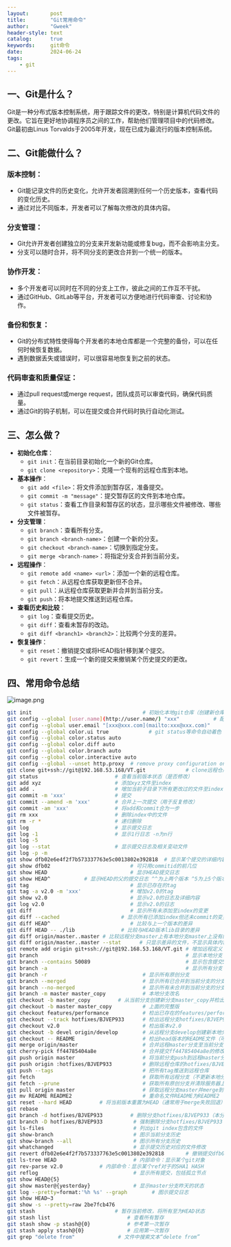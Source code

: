 ```yaml
---
layout:       post
title:        "Git常用命令"
author:       "Gweek"
header-style: text
catalog:      true
keywords:     git命令
date:         2024-06-24
tags:
    - git   
---
```



## 一、Git是什么？

Git是一种分布式版本控制系统，用于跟踪文件的更改，特别是计算机代码文件的更改。它旨在更好地协调程序员之间的工作，帮助他们管理项目中的代码修改。Git最初由Linus Torvalds于2005年开发，现在已成为最流行的版本控制系统。

## 二、Git能做什么？

### **版本控制**：

- Git能记录文件的历史变化，允许开发者回溯到任何一个历史版本，查看代码的变化历史。
- 通过对比不同版本，开发者可以了解每次修改的具体内容。

### **分支管理**：

- Git允许开发者创建独立的分支来开发新功能或修复bug，而不会影响主分支。
- 分支可以随时合并，将不同分支的更改合并到一个统一的版本。

### **协作开发**：

- 多个开发者可以同时在不同的分支上工作，彼此之间的工作互不干扰。
- 通过GitHub、GitLab等平台，开发者可以方便地进行代码审查、讨论和协作。

### **备份和恢复**：

- Git的分布式特性使得每个开发者的本地仓库都是一个完整的备份，可以在任何时候恢复数据。
- 遇到数据丢失或错误时，可以很容易地恢复到之前的状态。

### **代码审查和质量保证**：

- 通过pull request或merge request，团队成员可以审查代码，确保代码质量。
- 通过Git的钩子机制，可以在提交或合并代码时执行自动化测试。

## 三、怎么做？

- **初始化仓库**：
    - `git init`：在当前目录初始化一个新的Git仓库。
    - `git clone <repository>`：克隆一个现有的远程仓库到本地。
- **基本操作**：
    - `git add <file>`：将文件添加到暂存区，准备提交。
    - `git commit -m "message"`：提交暂存区的文件到本地仓库。
    - `git status`：查看工作目录和暂存区的状态，显示哪些文件被修改、哪些文件被暂存。
- **分支管理**：
    - `git branch`：查看所有分支。
    - `git branch <branch-name>`：创建一个新的分支。
    - `git checkout <branch-name>`：切换到指定分支。
    - `git merge <branch-name>`：将指定分支合并到当前分支。
- **远程操作**：
    - `git remote add <name> <url>`：添加一个新的远程仓库。
    - `git fetch`：从远程仓库获取更新但不合并。
    - `git pull`：从远程仓库获取更新并合并到当前分支。
    - `git push`：将本地提交推送到远程仓库。
- **查看历史和比较**：
    - `git log`：查看提交历史。
    - `git diff`：查看未暂存的改动。
    - `git diff <branch1> <branch2>`：比较两个分支的差异。
- **恢复操作**：
    - `git reset`：撤销提交或将HEAD指针移到某个提交。
    - `git revert`：生成一个新的提交来撤销某个历史提交的更改。

## 四、常用命令总结

![image.png](https://img.myla.eu.org/file/63e371b896520a3973b47.png)

```bash
git init                                    # 初始化本地git仓库（创建新仓库）
git config --global [user.name](http://user.name/) "xxx"           # 配置用户名
git config --global user.email "[xxx@xxx.com](mailto:xxx@xxx.com)"     # 配置邮件
git config --global color.ui true             # git status等命令自动着色
git config --global color.status auto
git config --global color.diff auto
git config --global color.branch auto
git config --global color.interactive auto
git config --global --unset http.proxy  # remove proxy configuration on git
git clone git+ssh://git@192.168.53.168/VT.git             # clone远程仓库
git status                         # 查看当前版本状态（是否修改）
git add xyz                        # 添加xyz文件至index
git add .                          # 增加当前子目录下所有更改过的文件至index
git commit -m 'xxx'                # 提交
git commit --amend -m 'xxx'        # 合并上一次提交（用于反复修改）
git commit -am 'xxx'               # 将add和commit合为一步
git rm xxx                         # 删除index中的文件
git rm -r *                        # 递归删除
git log                            # 显示提交日志
git log -1                         # 显示1行日志 -n为n行
git log -5
git log --stat                     # 显示提交日志及相关变动文件
git log -p -m
git show dfb02e6e4f2f7b573337763e5c0013802e392818  # 显示某个提交的详细内容
git show dfb02                          # 可只用commitid的前几位
git show HEAD                           # 显示HEAD提交日志
git show HEAD^           # 显示HEAD的父的提交日志 ^^为上两个版本 ^5为上5个版本
git tag                                 # 显示已存在的tag
git tag -a v2.0 -m 'xxx'                # 增加v2.0的tag
git show v2.0                           # 显示v2.0的日志及详细内容
git log v2.0                            # 显示v2.0的日志
git diff                                # 显示所有未添加至index的变更
git diff --cached                    # 显示所有已添加index但还未commit的变更
git diff HEAD^                          # 比较与上一个版本的差异
git diff HEAD -- ./lib               # 比较与HEAD版本lib目录的差异
git diff origin/master..master # 比较远程分支master上有本地分支master上没有的
git diff origin/master..master --stat      # 只显示差异的文件，不显示具体内容
git remote add origin git+ssh://git@192.168.53.168/VT.git # 增加远程定义（用于push/pull/fetch）
git branch                                                # 显示本地分支
git branch --contains 50089                               # 显示包含提交50089的分支
git branch -a                                             # 显示所有分支
git branch -r                               # 显示所有原创分支
git branch --merged                         # 显示所有已合并到当前分支的分支
git branch --no-merged                      # 显示所有未合并到当前分支的分支
git branch -m master master_copy            # 本地分支改名
git checkout -b master_copy         # 从当前分支创建新分支master_copy并检出
git checkout -b master master_copy          # 上面的完整版
git checkout features/performance           # 检出已存在的features/performance分支
git checkout --track hotfixes/BJVEP933      # 检出远程分支hotfixes/BJVEP933并创建本地跟踪分支
git checkout v2.0                           # 检出版本v2.0
git checkout -b devel origin/develop        # 从远程分支develop创建新本地分支devel并检出
git checkout -- README                      # 检出head版本的README文件（可用于修改错误回退）
git merge origin/master                     # 合并远程master分支至当前分支
git cherry-pick ff44785404a8e               # 合并提交ff44785404a8e的修改
git push origin master                      # 将当前分支push到远程master分支
git push origin :hotfixes/BJVEP933          # 删除远程仓库的hotfixes/BJVEP933分支
git push --tags                             # 把所有tag推送到远程仓库
git fetch                                   # 获取所有远程分支（不更新本地分支，另需merge）
git fetch --prune                           # 获取所有原创分支并清除服务器上已删掉的分支
git pull origin master                      # 获取远程分支master并merge到当前分支
git mv README README2                       # 重命名文件README为README2
git reset --hard HEAD         # 将当前版本重置为HEAD（通常用于merge失败回退）
git rebase
git branch -d hotfixes/BJVEP933         # 删除分支hotfixes/BJVEP933（本分支修改已合并到其他分支）
git branch -D hotfixes/BJVEP933          # 强制删除分支hotfixes/BJVEP933
git ls-files                             # 列出git index包含的文件
git show-branch                          # 图示当前分支历史
git show-branch --all                    # 图示所有分支历史
git whatchanged                          # 显示提交历史对应的文件修改
git revert dfb02e6e4f2f7b573337763e5c0013802e392818       # 撤销提交dfb02e6e4f2f7b573337763e5c0013802e392818
git ls-tree HEAD                         # 内部命令：显示某个git对象
git rev-parse v2.0            # 内部命令：显示某个ref对于的SHA1 HASH
git reflog                               # 显示所有提交，包括孤立节点
git show HEAD@{5}
git show master@{yesterday}              # 显示master分支昨天的状态
git log --pretty=format:'%h %s' --graph        # 图示提交日志
git show HEAD~3
git show -s --pretty=raw 2be7fcb476
git stash                          # 暂存当前修改，将所有至为HEAD状态
git stash list                         # 查看所有暂存
git stash show -p stash@{0}            # 参考第一次暂存
git stash apply stash@{0}              # 应用第一次暂存
git grep "delete from"              # 文件中搜索文本“delete from”
```
